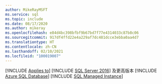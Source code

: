 ```yaml
---
author: MikeRayMSFT
ms.service: sql
ms.topic: include
ms.date: 08/17/2020
ms.author: mikeray
ms.openlocfilehash: e84d4bc398bfbf9b67bd7f77e4314033c87b8c06
ms.sourcegitcommit: 917df4ffd22e4a229af7dc481dcce3ebba0aa4d7
ms.translationtype: HT
ms.contentlocale: zh-CN
ms.lasthandoff: 02/10/2021
ms.locfileid: "100019007"
---
```

[!INCLUDE [Applies to](../../includes/applies-md.md)] [!INCLUDE [SQL Server 2016](_ss2016.md)] 及更高版本 [!INCLUDE [Azure SQL Database](_asdb.md)] [!INCLUDE [SQL Managed Instance](_asdbmi.md)]